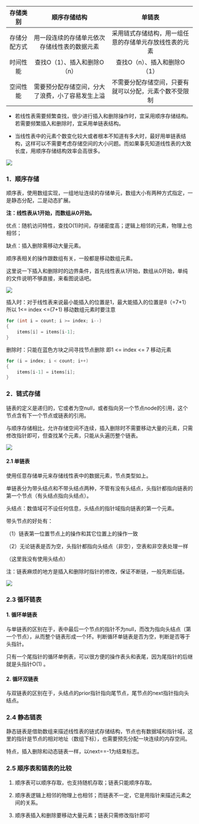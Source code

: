 |   存储类别   |                   顺序存储结构                   |                         单链表                         |
| :----------: | :----------------------------------------------: | :----------------------------------------------------: |
| 存储分配方式 |   用一段连续的存储单元依次存储线性表的数据元素   | 采用链式存储结构，用一组任意的存储单元存放线性表的元素 |
|   时间性能   |           查找O（1）、插入和删除O（n）           |              查找O（n）、插入和删除O（1）              |
|   空间性能   | 需要预分配存储空间，分大了浪费，小了容易发生上溢 | 不需要分配存储空间，只要有就可以分配，元素个数不受限制 |


- 若线性表需要频繁查找，很少进行插入和删除操作时，宜采用顺序存储结构。若需要频繁插入和删除时，宜采用单链表结构。

- 当线性表中的元素个数变化较大或者根本不知道有多大时，最好用单链表结构，这样可以不需要考虑存储空间的大小问题。而如果事先知道线性表的大致长度，用顺序存储结构效率会高很多。

![](http://wangyinboy.com/function/photo/11.JPG)


### 1．顺序存储

顺序表，使用数组实现，一组地址连续的存储单元，数组大小有两种方式指定，一是静态分配，二是动态扩展。

**注：线性表从1开始，而数组从0开始。**

优点：随机访问特性，查找O(1)时间，存储密度高；逻辑上相邻的元素，物理上也相邻；

缺点：插入删除需移动大量元素。

顺序表相关的操作跟数组有关，一般都是移动数组元素。

这里说一下插入和删除时的边界条件，首先线性表从1开始，数组从0开始，单纯的文件说明不够直接，来看图说话吧。

![](http://wangyinboy.com/function/photo/22.JPG)


插入时：对于线性表来说最小能插入的位置是1，最大能插入的位置是8（=7+1）
所以  1<= index <=(7+1)
移动数组元素时要注意
```cpp
for (int i = count; i >= index; i--) 
{  
	items[i] = items[i-1];
}
```

删除时：只能在蓝色方块之间寻找节点删除
即1 <= index <= 7
移动元素
```cpp
for (i = index; i < count; i++) 
{ 
	items[i-1] = items[i];
}
```

### 2．链式存储

链表的定义是递归的，它或者为空null，或者指向另一个节点node的引用，这个节点含有下一个节点或链表的引用。

与顺序存储相比，允许存储空间不连续，插入删除时不需要移动大量的元素，只需修改指针即可，但查找某个元素，只能从头遍历整个链表。

![](http://wangyinboy.com/function/photo/33.JPG)


#### 2.1 单链表

使用任意存储单元来存储线性表中的数据元素，节点类型如上。

单链表分为带头结点和不带头结点两种，不管有没有头结点，头指针都指向链表的第一个节点（有头结点指向头结点）。

头结点：数值域可不设任何信息，头结点的指针域指向链表的第一个元素。

带头节点的好处有：

（1）链表第一位置节点上的操作和其它位置上的操作一致

（2）无论链表是否为空，头指针都指向头结点（非空），空表和非空表处理一样

（这里我没有使用头结点）

注：链表麻烦的地方是插入和删除时指针的修改，保证不断链，一般先断后链。

![](http://wangyinboy.com/function/photo/44.JPG)

### 2.3 循环链表

#### 1. 循环单链表

与单链表的区别在于，表中最后一个节点的指针不为null，而改为指向头结点（第一个节点），从而整个链表形成一个环。判断循环单链表是否为空，判断是否等于头指针。

只有一个尾指针的循环单例表，可以很方便的操作表头和表尾，因为尾指针的后继就是头指针O(1) 。


#### 2. 循环双链表

与双链表的区别在于，头结点的prior指针指向尾节点，尾节点的next指针指向头结点。

### 2.4 静态链表

静态链表是借助数组来描述线性表的链式存储结构，节点也有数据域和指针域，这里的指针是节点的相对地址（数组下标），也需要预先分配一块连续的内存空间。

特点，插入删除和动态链表一样，以next==-1为结束标志。

### 2.5 顺序表和链表的比较

1. 顺序表可以顺序存取，也支持随机存取；链表只能顺序存取。

2. 顺序表逻辑上相邻的物理上也相邻；而链表不一定，它是用指针来描述元素之间的关系。

3. 顺序表插入和删除要移动大量元素；链表只需修改指针即可
